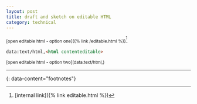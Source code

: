```yaml
---
layout: post
title: draft and sketch on editable HTML
category: technical
---
```



<sub>[open editable html - option one]({% link /editable.html %})</sub>[^1]
```html
data:text/html,<html contenteditable>
```
<sup>[open editable html - option two](data:text/html,<html contenteditable>)</sup>

---
{: data-content="footnotes"}

[^1]: [internal link]({% link editable.html %})
